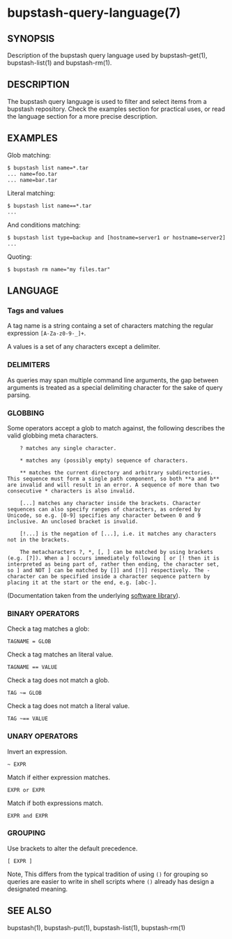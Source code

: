 bupstash-query-language(7)
==========================

## SYNOPSIS

Description of the bupstash query language used by bupstash-get(1), bupstash-list(1) and bupstash-rm(1).

## DESCRIPTION

The bupstash query language is used to filter and select items from a bupstash repository. Check 
the examples section for practical uses, or read the language section for a more precise description.

## EXAMPLES

Glob matching:
```
$ bupstash list name=*.tar
... name=foo.tar
... name=bar.tar
```

Literal matching:
```
$ bupstash list name==*.tar
...
```

And conditions matching:
```
$ bupstash list type=backup and [hostname=server1 or hostname=server2]
...
```

Quoting:

```
$ bupstash rm name="my files.tar"
```

## LANGUAGE

### Tags and values

A tag name is a string containg a set of characters matching the regular
expression ```[A-Za-z0-9-_]+```.

A values is a set of any characters except a delimiter.

### DELIMITERS

As queries may span multiple command line arguments, the gap between arguments is treated as a special
delimiting character for the sake of query parsing.

### GLOBBING

Some operators accept a glob to match against, the following describes the valid globbing meta characters.

```
    ? matches any single character.

    * matches any (possibly empty) sequence of characters.

    ** matches the current directory and arbitrary subdirectories. This sequence must form a single path component, so both **a and b** are invalid and will result in an error. A sequence of more than two consecutive * characters is also invalid.

    [...] matches any character inside the brackets. Character sequences can also specify ranges of characters, as ordered by Unicode, so e.g. [0-9] specifies any character between 0 and 9 inclusive. An unclosed bracket is invalid.

    [!...] is the negation of [...], i.e. it matches any characters not in the brackets.

    The metacharacters ?, *, [, ] can be matched by using brackets (e.g. [?]). When a ] occurs immediately following [ or [! then it is interpreted as being part of, rather then ending, the character set, so ] and NOT ] can be matched by []] and [!]] respectively. The - character can be specified inside a character sequence pattern by placing it at the start or the end, e.g. [abc-].
```

(Documentation taken from the underlying [software library](https://docs.rs/glob/0.3.0/glob/struct.Pattern.html)).


### BINARY OPERATORS

Check a tag matches a glob:

```
TAGNAME = GLOB
```

Check a tag matches an literal value.

```
TAGNAME == VALUE
```

Check a tag does not match a glob.

```
TAG ~= GLOB
```

Check a tag does not match a literal value.

```
TAG ~== VALUE
```

### UNARY OPERATORS

Invert an expression.

```
~ EXPR
```

Match if either expression matches.
```
EXPR or EXPR
```

Match if both expressions match.

```
EXPR and EXPR
```

### GROUPING

Use brackets to alter the default precedence.
```
[ EXPR ]
```

Note, This differs from the typical tradition of using `()` for grouping so queries are
easier to write in shell scripts where `()` already has design a designated meaning.

## SEE ALSO

bupstash(1), bupstash-put(1), bupstash-list(1), bupstash-rm(1)
